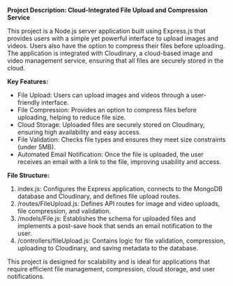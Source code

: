 **Project Description: Cloud-Integrated File Upload and Compression Service**

This project is a Node.js server application built using Express.js that provides users with a simple yet powerful interface to upload images and videos. Users also have the option to compress their files before uploading. The application is integrated with Cloudinary, a cloud-based image and video management service, ensuring that all files are securely stored in the cloud.

**Key Features:**
* File Upload: Users can upload images and videos through a user-friendly interface.
* File Compression: Provides an option to compress files before uploading, helping to reduce file size.
* Cloud Storage: Uploaded files are securely stored on Cloudinary, ensuring high availability and easy access.
* File Validation: Checks file types and ensures they meet size constraints (under 5MB).
* Automated Email Notification: Once the file is uploaded, the user receives an email with a link to the file, improving usability and access.


**File Structure:**
1. index.js: Configures the Express application, connects to the MongoDB database and Cloudinary, and defines file upload routes.
2. /routes/FileUpload.js: Defines API routes for image and video uploads, file compression, and validation.
3. /models/File.js: Establishes the schema for uploaded files and implements a post-save hook that sends an email notification to the user.
4. /controllers/fileUpload.js: Contains logic for file validation, compression, uploading to Cloudinary, and saving metadata to the database.

This project is designed for scalability and is ideal for applications that require efficient file management, compression, cloud storage, and user notifications.
